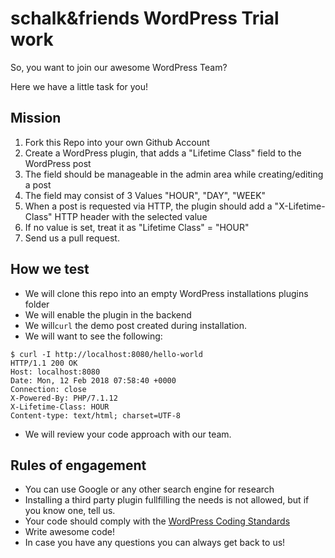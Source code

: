 # schalk&friends WordPress Trial work
So, you want to join our awesome WordPress Team?

Here we have a little task for you!

## Mission
1. Fork this Repo into your own Github Account
2. Create a WordPress plugin, that adds a "Lifetime Class" field to the WordPress post
3. The field should be manageable in the admin area while creating/editing a post
4. The field may consist of 3 Values "HOUR", "DAY", "WEEK"
5. When a post is requested via HTTP, the plugin should add a "X-Lifetime-Class" HTTP header with the selected value
6. If no value is set, treat it as "Lifetime Class" = "HOUR"
7. Send us a pull request.

## How we test
* We will clone this repo into an empty WordPress installations plugins folder
* We will enable the plugin in the backend
* We will```curl``` the demo post created during installation.
* We will want to see the following:
```
$ curl -I http://localhost:8080/hello-world
HTTP/1.1 200 OK
Host: localhost:8080
Date: Mon, 12 Feb 2018 07:58:40 +0000
Connection: close
X-Powered-By: PHP/7.1.12
X-Lifetime-Class: HOUR
Content-type: text/html; charset=UTF-8
```
* We will review your code approach with our team.

## Rules of engagement
* You can use Google or any other search engine for research
* Installing a third party plugin fullfilling the needs is not allowed, but if you know one, tell us.
* Your code should comply with the [WordPress Coding Standards](https://make.wordpress.org/core/handbook/best-practices/coding-standards/php/)
* Write awesome code!
* In case you have any questions you can always get back to us!  
